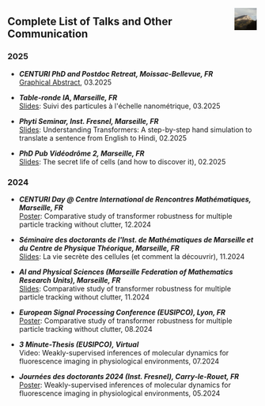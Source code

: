 <link rel="stylesheet" href="styles.css">

[<img align="right" width="45" height="45" src="logo.jpeg">](https://piyushmishra12.github.io/)
## Complete List of Talks and Other Communication

### 2025
* ***CENTURI PhD and Postdoc Retreat, Moissac-Bellevue, FR*** <br>
[Graphical Abstract](https://piyushmishra12.github.io/talks/assets/Piyush%20Centuri%20retreat%20graphical%20abstract.png), 03.2025

* ***Table-ronde IA, Marseille, FR*** <br>
[Slides](https://piyushmishra12.github.io/talks/assets/Table-ronde%20Piyush.pdf): Suivi des particules à l'échelle nanométrique, 03.2025

* ***Phyti Seminar, Inst. Fresnel, Marseille, FR*** <br>
[Slides](https://piyushmishra12.github.io/talks/assets/Transformer%20hand%20simulation.pdf): Understanding Transformers: A step-by-step hand simulation to translate a sentence from English to Hindi, 02.2025

* ***PhD Pub Vidéodrôme 2, Marseille, FR*** <br>
[Slides](https://piyushmishra12.github.io/talks/assets/PhDPub_Piyush.pdf): The secret life of cells (and how to discover it), 02.2025

### 2024
* ***CENTURI Day @ Centre International de Rencontres Mathématiques, Marseille, FR*** <br>
[Poster](https://piyushmishra12.github.io/talks/assets/Eusipco_poster.pdf): Comparative study of transformer robustness for multiple particle tracking without clutter, 12.2024

* ***Séminaire des doctorants de l'Inst. de Mathématiques de Marseille et du Centre de Physique Théorique, Marseille, FR*** <br>
[Slides](https://piyushmishra12.github.io/talks/assets/la-vie-secrete-des-cellules.pdf): La vie secrète des cellules (et comment la découvrir), 11.2024

* ***AI and Physical Sciences (Marseille Federation of Mathematics Research Units), Marseille, FR*** <br>
[Slides](https://piyushmishra12.github.io/talks/assets/ai_in_physical_sciences.pdf): Comparative study of transformer robustness for multiple particle tracking without clutter, 11.2024

* ***European Signal Processing Conference (EUSIPCO), Lyon, FR*** <br>
[Poster](https://piyushmishra12.github.io/talks/assets/Eusipco_poster.pdf): Comparative study of transformer robustness for multiple particle tracking without clutter, 08.2024

* ***3 Minute-Thesis (EUSIPCO), Virtual*** <br>
Video: Weakly-supervised inferences of molecular dynamics for fluorescence imaging in physiological environments, 07.2024

* ***Journées des doctorants 2024 (Inst. Fresnel), Carry-le-Rouet, FR*** <br>
[Poster](https://piyushmishra12.github.io/talks/assets/Piyush_Mishra_Fresnel_Poster.pdf): Weakly-supervised inferences of molecular dynamics for fluorescence imaging in physiological environments, 05.2024
